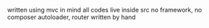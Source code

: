 written using mvc in mind
all codes live inside src
no framework, no composer 
autoloader, router written by hand